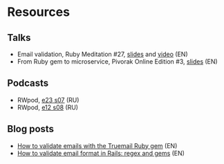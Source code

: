 # Resources

## Talks

- Email validation, Ruby Meditation #27, [slides](https://slides.com/vladislavtrotsenko/truemail) and [video](https://www.youtube.com/watch?v=jeZYfLP7pZw) (EN)
- From Ruby gem to microservice, Pivorak Online Edition #3, [slides](https://slides.com/vladislavtrotsenko/truemail-rack) (EN)

## Podcasts

- RWpod, [e23 s07](https://www.rwpod.com/posts/2019/06/10/podcast-07-23.html) (RU)
- RWpod, [e12 s08](https://www.rwpod.com/posts/2020/03/30/podcast-08-12.html) (RU)

## Blog posts

- [How to validate emails with the Truemail Ruby gem](https://rubygarage.org/blog/how-to-validate-emails) (EN)
- [How to validate email format in Rails: regex and gems](https://blog.mailtrap.io/rails-email-validation) (EN)
